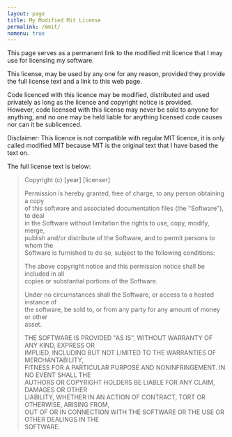 ```yaml
---
layout: page
title: My Modified Mit License
permalink: /mmit/
nomenu: true
---
```

This page serves as a permanent link to the modified mit licence that I may use for licensing my software.  
  
This license, may be used by any one for any reason, provided they provide the full license text and a link to this web page.  
  
Code licenced with this licence may be modified, distributed and used privately as long as the licence and copyright notice is provided.  
However, code licensed with this license may never be sold to anyone for anything, and no one may be held liable for anything licensed code causes nor can it be sublicenced.

Disclaimer: This licence is not compatible with regular MIT licence, it is only called modified MIT because MIT is the original text that I have based the text on.

The full license text is below: 


>Copyright (c) [year] [licenser]  
>  
>Permission is hereby granted, free of charge, to any person obtaining a copy  
>of this software and associated documentation files (the "Software"), to deal  
>in the Software without limitation the rights to use, copy, modify, merge,  
>publish and/or distribute of the Software, and to permit persons to whom the   
>Software is furnished to do so, subject to the following conditions:  
>  
>The above copyright notice and this permission notice shall be included in all  
>copies or substantial portions of the Software.  
>  
>Under no circumstances shall the Software, or access to a hosted instance of  
>the software, be sold to, or from any party for any amount of money or other  
>asset.  
>  
>THE SOFTWARE IS PROVIDED "AS IS", WITHOUT WARRANTY OF ANY KIND, EXPRESS OR  
>IMPLIED, INCLUDING BUT NOT LIMITED TO THE WARRANTIES OF MERCHANTABILITY,  
>FITNESS FOR A PARTICULAR PURPOSE AND NONINFRINGEMENT. IN NO EVENT SHALL THE  
>AUTHORS OR COPYRIGHT HOLDERS BE LIABLE FOR ANY CLAIM, DAMAGES OR OTHER  
>LIABILITY, WHETHER IN AN ACTION OF CONTRACT, TORT OR OTHERWISE, ARISING FROM,  
>OUT OF OR IN CONNECTION WITH THE SOFTWARE OR THE USE OR OTHER DEALINGS IN THE  
>SOFTWARE.  
